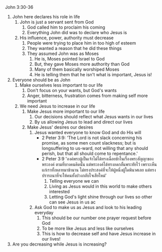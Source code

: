 John 3:30-36

1. John here declares his role in life
	1. John is just a servant sent from God
		1. God called him to proclaim his coming
		2. Everything John did was to declare who Jesus is
	2. His influence, power, authority must decrease
		1. People were trying to place him in too high of esteem
		2. They wanted a reason that he did these things
		3. They assumed John was as Moses
			1. He is, Moses pointed Israel to God
			2. But, they gave Moses more authority than God
			3. Many of them basically worshiped Moses
			4. He is telling them that he isn't what is important, Jesus is!
2. Everyone should be as John
	1. Make ourselves less important to our life
		1. Don't focus on your wants, but God's wants
		2. Anger, bitterness, frustration comes from making self more important
	2. We need Jesus to increase in our life
		1. Make Jesus more important to our life
			1. Our decisions should reflect what Jesus wants in our lives
			2. By us allowing Jesus to lead and direct our lives
		2. Make Jesus' desires our desires
			1. Jesus wanted everyone to know God and do His will
				- 2 Peter 3:9: 'The Lord is not slack concerning his promise, as some men count slackness; but is longsuffering to us-ward, not willing that any should perish, but that all should come to repentance.'
				- 2 Peter 3:9 'องค์พระผู้เป็นเจ้าไม่ได้ทรงเฉื่อยช้าในเรื่องพระสัญญาของพระองค์ ตามที่บางคนคิดนั้น แต่พระองค์ได้ทรงอดกลั้นพระทัยไว้ เพราะเห็นแก่เราทั้งหลายมาช้านาน ไม่ทรงประสงค์ที่จะให้ผู้หนึ่งผู้ใดพินาศเลย แต่ทรงปรารถนาที่จะให้คนทั้งปวงกลับใจเสียใหม่'
					1. Telling everyone we can
					2. Living as Jesus would in this world to make others interested
					3. Letting God's light shine through our lives so other can see Jesus in us ac   
			3. Ask God to make us as Jesus and look to his leading everyday
				1. This should be our number one prayer request before God
				2. To be more like Jesus and less like ourselves
				3. This is how to decrease self and have Jesus increase in our lives!
3. Are you decreasing while Jesus is increasing?